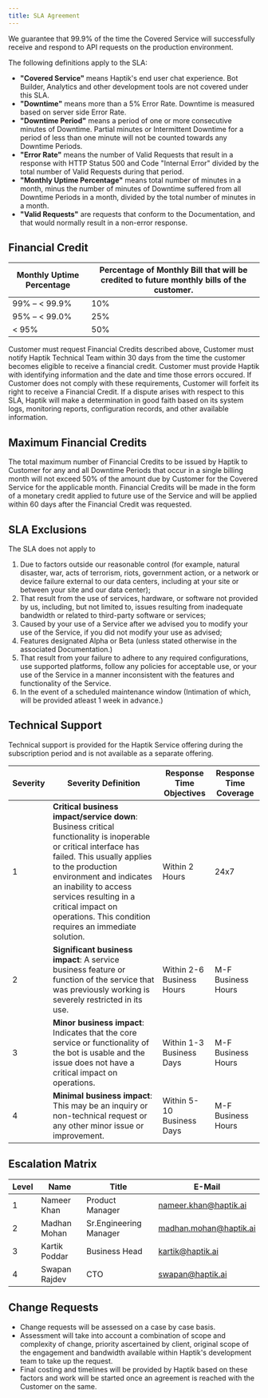 ```yaml
---
title: SLA Agreement
---
```


We guarantee that 99.9% of the time the Covered Service will successfully receive and respond to API requests on the production environment.

The following definitions apply to the SLA:

- **"Covered Service"** means Haptik's end user chat experience. Bot Builder, Analytics and other development tools are not covered under this SLA.
- **"Downtime"** means more than a 5% Error Rate. Downtime is measured based on server side Error Rate.
- **"Downtime Period"** means a period of one or more consecutive minutes of Downtime. Partial minutes or Intermittent Downtime for a period of less than one minute will not be counted towards any Downtime Periods.
- **"Error Rate"** means the number of Valid Requests that result in a response with HTTP Status 500 and Code "Internal Error" divided by the total number of Valid Requests during that period.
- **"Monthly Uptime Percentage"** means total number of minutes in a month, minus the number of minutes of Downtime suffered from all Downtime Periods in a month, divided by the total number of minutes in a month.
- **"Valid Requests"** are requests that conform to the Documentation, and that would normally result in a non-error response.

## Financial Credit

| Monthly Uptime Percentage | Percentage of Monthly Bill that will be credited to future monthly bills of the customer. |
| ------------------------- | ----------------------------------------------------------------------------------------- |
| 99% – < 99.9%             | 10%                                                                                       |
| 95% – < 99.0%             | 25%                                                                                       |
| < 95%                     | 50%                                                                                       |

Customer must request Financial Credits described above, Customer must notify Haptik Technical Team within 30 days from the time the customer becomes eligible to receive a financial credit. Customer must provide Haptik with identifying information and the date and time those errors occured. If Customer does not comply with these requirements, Customer will forfeit its right to receive a Financial Credit. If a dispute arises with respect to this SLA, Haptik will make a determination in good faith based on its system logs, monitoring reports, configuration records, and other available information.

## Maximum Financial Credits

The total maximum number of Financial Credits to be issued by Haptik to Customer for any and all Downtime Periods that occur in a single billing month will not exceed 50% of the amount due by Customer for the Covered Service for the applicable month. Financial Credits will be made in the form of a monetary credit applied to future use of the Service and will be applied within 60 days after the Financial Credit was requested.

## SLA Exclusions

The SLA does not apply to

1. Due to factors outside our reasonable control (for example, natural disaster, war, acts of terrorism, riots, government action, or a network or device failure external to our data centers, including at your site or between your site and our data center);
2. That result from the use of services, hardware, or software not provided by us, including, but not limited to, issues resulting from inadequate bandwidth or related to third-party software or services;
3. Caused by your use of a Service after we advised you to modify your use of the Service, if you did not modify your use as advised;
4. Features designated Alpha or Beta (unless stated otherwise in the associated Documentation.)
5. That result from your failure to adhere to any required configurations, use supported platforms, follow any policies for acceptable use, or your use of the Service in a manner inconsistent with the features and functionality of the Service.
6. In the event of a scheduled maintenance window (Intimation of which, will be provided atleast 1 week in advance.)

## Technical Support

Technical support is provided for the Haptik Service offering during the subscription period and is not
available as a separate offering.

| Severity | Severity Definition                                                                                                                                                                                                                                                                                                      | Response Time Objectives  | Response Time Coverage |
| -------- | ------------------------------------------------------------------------------------------------------------------------------------------------------------------------------------------------------------------------------------------------------------------------------------------------------------------------ | ------------------------- | ---------------------- |
| 1        | **Critical business impact/service down**: Business critical functionality is inoperable or critical interface has failed. This usually applies to the production environment and indicates an inability to access services resulting in a critical impact on operations. This condition requires an immediate solution. | Within 2 Hours            | 24x7                   |
| 2        | **Significant business impact**: A service business feature or function of the service that was previously working is severely restricted in its use.                                                                                                                                                                    | Within 2-6 Business Hours | M-F Business Hours     |
| 3        | **Minor business impact**: Indicates that the core service or functionality of the bot is usable and the issue does not have a critical impact on operations.                                                                                                                                                            | Within 1-3 Business Days  | M-F Business Hours     |
| 4        | **Minimal business impact**: This may be an inquiry or non-technical request or any other minor issue or improvement.                                                                                                                                                                                                    | Within 5-10 Business Days | M-F Business Hours     |

## Escalation Matrix

| Level | Name          | Title                  | E-Mail                 |
| ----- | ------------- | ---------------------- | ---------------------- |
| 1     | Nameer Khan   | Product Manager        | nameer.khan@haptik.ai  |
| 2     | Madhan Mohan  | Sr.Engineering Manager | madhan.mohan@haptik.ai |
| 3     | Kartik Poddar | Business Head          | kartik@haptik.ai       |
| 4     | Swapan Rajdev | CTO                    | swapan@haptik.ai       |

## Change Requests

- Change requests will be assessed on a case by case basis.
- Assessment will take into account a combination of scope and complexity of change, priority ascertained by client, original scope of the engagement and bandwidth available within Haptik's development team to take up the request.
- Final costing and timelines will be provided by Haptik based on these factors and work will be started once an agreement is reached with the Customer on the same.
